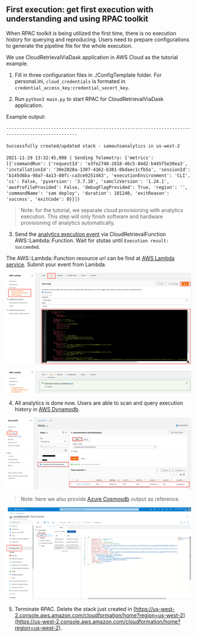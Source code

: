 ## First execution: get first execution with understanding and using RPAC toolkit

When RPAC toolkit is being utilized the first time, there is no execution history for querying and reproducing. Users need to prepare configurations to generate the pipeline file for the whole execution. 

We use CloudRetrievalViaDask application in AWS Cloud as the tutorial example.


1. Fill in three configuration files in ./ConfigTemplate folder. For personal.ini, `cloud_credentials` is formated in `credential_access_key:credential_secert_key`. 


2. Run `python3 main.py` to start RPAC for CloudRetrievalViaDask application. 

Example output:
```
-------------------------------------------------------------------------------------------------

Successfully created/updated stack - samautoanalytics in us-west-2

2021-11-29 13:32:45,098 | Sending Telemetry: {'metrics': [{'commandRun': {'requestId': 'e3fe2748-2818-46c5-84d2-b445f5e30ea3', 'installationId': '30e2028a-1307-4162-b381-0bdaec1cfb5a', 'sessionId': 'b145d6ba-98a7-4a13-80fc-ca3ce0251d43', 'executionEnvironment': 'CLI', 'ci': False, 'pyversion': '3.7.10', 'samcliVersion': '1.24.1', 'awsProfileProvided': False, 'debugFlagProvided': True, 'region': '', 'commandName': 'sam deploy', 'duration': 101240, 'exitReason': 'success', 'exitCode': 0}}]}

```

> Note: for the tutorial, we separate cloud provisioning with analytics execution. This step will only finish software and hardware provisioning of analytics automatically.


3. Send the [analytics execution event](./AwsServerlessTemplate/CloudRetrievalViaDask/SampleEvent.json) via CloudRetrievalFunction AWS::Lambda::Function. Wait for stutas until `Execution result: succeeded`.

The AWS::Lambda::Function resource url can be find at [AWS Lambda service](https://us-west-2.console.aws.amazon.com/lambda/home?region=us-west-2#/functions). Submit your event from Lambda.

<p align="center"><img src="./figures/submit_event.png"/></p>
<p align="center"><img src="./figures/submit_successed.png"/></p>


4. All analytics is done now. Users are able to scan and query execution history in [AWS Dynamodb](https://us-west-2.console.aws.amazon.com/dynamodbv2/home?region=us-west-2#item-explorer).

<p align="center"><img src="./figures/dynamodbscan.png"/></p>

> Note: here we also provide [Azure Cosmosdb](https://portal.azure.com/#@umbc.onmicrosoft.com/resource/subscriptions/250c38e9-47a3-4d89-bc68-54155a7fe08e/resourcegroups/StartlyResource/providers/Microsoft.DocumentDB/databaseAccounts/causalityresult/dataExplorer) output as reference.

<p align="center"><img src="./figures/cosmosdb.png"/></p>


5. Terminate RPAC. Delete the stack just created in [https://us-west-2.console.aws.amazon.com/cloudformation/home?region=us-west-2](https://us-west-2.console.aws.amazon.com/cloudformation/home?region=us-west-2).
